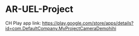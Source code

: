 # AR-UEL-Project

CH Play app link: https://play.google.com/store/apps/details?id=com.DefaultCompany.MyProjectCameraDemohihi
